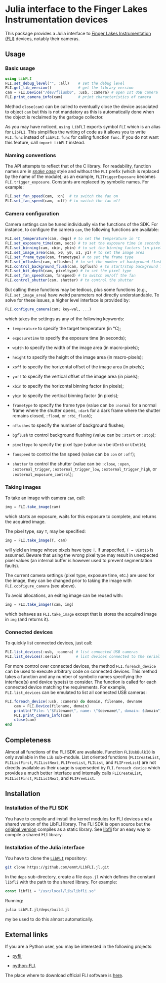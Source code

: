 # Julia interface to the Finger Lakes Instrumentation devices

This package provides a Julia interface to [Finger Lakes Instrumentation
(FLI)](https://www.flicamera.com/) devices, notably their cameras.


## Usage

### Basic usage

```julia
using LibFLI
FLI.set_debug_level("", :all)    # set the debug level
FLI.get_lib_version()            # get the library version
cam = FLI.Device("/dev/fliusb0", :usb, :camera) # open 1st USB camera
FLI.print_camera_info(cam)       # print characteristics of camera
```

Method `close(cam)` can be called to eventually close the device associated to
object `cam` but this is not mandatory as this is automatically done when the
object is reclaimed by the garbage collector.

As you may have noticed, `using LibFLI` exports symbol `FLI` which is an alias
for `LibFLI`.  This simplifies the writing of code as it allows you to write
`FLI.func` instead of `LibFLI.func` for calling function `func`.  If you do not
want this feature, call `import LibFLI` instead.


### Naming conventions

The API attempts to reflect that of the C library.  For readability, function
names are in [*snake case*](https://en.wikipedia.org/wiki/Snake_case) style and
without the `FLI` prefix (which is replaced by the name of the module); as an
example, `FLITriggerExposure` becomes `FLI.trigger_exposure`.  Constants are
replaced by symbolic names.  For example:

```julia
FLI.set_fan_speed(cam, :on)  # to switch the fan on
FLI.set_fan_speed(cam, :off) # to switch the fan off
```


### Camera configuration

Camera settings can be tuned individually via the functions of the SDK.  For
instance, to configure the camera `cam`, the following functions are available:

```julia
FLI.set_temperature(cam, degs) # to set the temperature in °C
FLI.set_exposure_time(cam, secs) # to set the exposure time in seconds
FLI.set_binning(cam, xbin, ybin) # to set the binning factors (in pixels)
FLI.set_image_area(cam, x0, y0, x1, y1) # to set the image area
FLI.set_frame_type(cam, frametype) # to set the frame type
FLI.set_nflushes(cam, nflushes) # to set the number of background flushes
FLI.control_background_flush(cam, bgflush) # to start/stop background flushing
FLI.set_bit_depth(cam, pixeltype) # to set the pixel type
FLI.set_fan_speed(cam, fanspeed) # to switch on/off the fan
FLI.control_shutter(cam, shutter) # to control the shutter
```

But calling these functions may be tedious, plus some functions (e.g.,
`FLI.set_image_area`) have weird parameters not directly understandable.  To
solve for these issues, a higher level interface is provided by:

```julia
FLI.configure_camera(cam; key=val, ...)
```

which takes the settings as any of the following keywords:

- `temperature` to specify the target temperature (in °C);

- `exposuretime` to specify the exposure time (in seconds);

- `width` to specify the width of the image area (in macro-pixels);

- `height` to specify the height of the image area (in macro-pixels);

- `xoff` to specify the horizontal offset of the image area (in pixels);

- `yoff` to specify the vertical offset of the image area (in pixels);

- `xbin` to specify the horizontal binning factor (in pixels);

- `ybin` to specify the vertical binning factor (in pixels);

- `frametype` to specify the frame type (value can be `:normal` for a normal
  frame where the shutter opens, `:dark` for a dark frame where the shutter
  remains closed, `:flood`, or `:rbi_flush`);

- `nflushes` to specify the number of background flushes;

- `bgflush` to control background flushing (value can be `:start` or `:stop`);

- `pixeltype` to specify the pixel type (value can be `UInt8` or `UInt16`);

- `fanspeed` to control the fan speed (value can be `:on` or `:off`);

- `shutter` to control the shutter (value can be `:close`, `:open`,
  `:external_trigger`, `:external_trigger_low`, `:external_trigger_high`, or
  `:external_exposure_control`);


### Taking images

To take an image with camera `cam`, call:

```julia
img = FLI.take_image(cam)
```

which starts an exposure, waits for this exposure to complete, and returns the
acquired image.

The pixel type, say `T`, may be specified:


```julia
img = FLI.take_image(T, cam)
```

will yield an image whose pixels have type `T`.  If unspecifed, `T = UInt16` is
assumed.  Beware that using the wrong pixel type may result in unexpected pixel
values (an internal buffer is however used to prevent segmentation faults).

The current camera settings (pixel type, exposure time, etc.) are used for the
image, they can be changed prior to taking the image with
`FLI.cobfigure_camera` (see above).

To avoid allocations, an exiting image can be reused with:

```julia
img = FLI.take_image!(cam, img)
```

which behaves as `FLI.take_image` except that is stores the acquired image in
`img` (and returns it).


### Connected devices

To quickly list connected devices, just call:

```julia
FLI.list_devices(:usb, :camera) # list connected USB cameras
FLI.list_devices(:serial)       # list devices connected to the serial port
```

For more control over connected devices, the method `FLI.foreach_device` can be
used to execute arbitrary code on connected devices.  This method takes a
function and any number of symbolic names specifying the interface(s) and
device type(s) to consider.  The function is called for each connected device
matching the requirements.  For example, `FLI.list_devices` can be emulated to
list all connected USB cameras:

```julia
FLI.foreach_device(:usb, :camera) do domain, filename, devname
    cam = FLI.Device(filename, domain)
    println("File: \"$filename\", name: \"$devname\", domain: $domain")
    FLI.print_camera_info(cam)
    close(cam)
end
```


## Completeness

Almost all functions of the FLI SDK are available.  Function `FLIUsbBulkIO` is
only available in the `Lib` sub-module.  List oriented functions
(`FLICreateList`, `FLIListFirst`, `FLIListNext`, `FLIFreeList`, `FLIList`, and
`FLIFreeList`) are not directly available as their usage is superseded by
`FLI.foreach_device` which provides a much better interface and internally
calls `FLICreateList`, `FLIListFirst`, `FLIListNext`, and `FLIFreeList`.


## Installation

### Installation of the FLI SDK

You have to compile and install the kernel modules for FLI devices and a shared
version of the LibFLI library.  The FLI SDK is open source but the [original
version](https://www.flicamera.com/software) compiles as a static library.  See
[libfli](https://git-cral.univ-lyon1.fr/tao/libfli) for an easy way to compile
a shared FLI library.


### Installation of the Julia interface

You have to clone the [`LibFLI`](https://github.com/emmt/LibFLI) repository:

```sh
git clone https://github.com/emmt/LibFLI.jl.git
```

In the `deps` sub-directory, create a file `deps.jl` which defines the constant
`libfli` with the path to the shared library.  For example:

```julia
const libfli = "/usr/local/lib/libfli.so"
```

Running:

```sh
julia LibFLI.jl/deps/build.jl
```

my be used to do this almost automatically.


## External links

If you are a Python user, you may be interested in the following projects:

- [pyfli](https://github.com/charris/pyfli);

- [python-FLI](https://github.com/cversek/python-FLI).

The place where to download official FLI software is
[here](https://www.flicamera.com/software).
